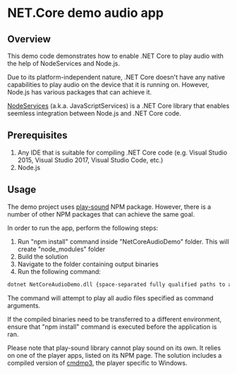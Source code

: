 # NET.Core demo audio app

## Overview

This demo code demonstrates how to enable .NET Core to play audio with the help of NodeServices and Node.js.

Due to its platform-independent nature, .NET Core doesn't have any native capabilities to play audio on the device that it is running on. However, Node.js has various packages that can achieve it.

[NodeServices](https://github.com/aspnet/JavaScriptServices) (a.k.a. JavaScriptServices) is a .NET Core library that enables seemless integration between Node.js and .NET Core code.

## Prerequisites

1. Any IDE that is suitable for compiling .NET Core code (e.g. Visual Studio 2015, Visual Studio 2017, Visual Studio Code, etc.)
2. Node.js

## Usage

The demo project uses [play-sound](https://www.npmjs.com/package/play-sound) NPM package. However, there is a number of other NPM packages that can achieve the same goal.

In order to run the app, perform the following steps:

1. Run "npm install" command inside "NetCoreAudioDemo" folder. This will create "node_modules" folder
2. Build the solution
3. Navigate to the folder containing output binaries
4. Run the following command:

```bash
dotnet NetCoreAudioDemo.dll {space-separated fully qualified paths to audio files}
```

The command will attempt to play all audio files specified as command arguments.

If the compiled binaries need to be transferred to a different environment, ensure that "npm install" command is executed before the application is ran.

Please note that play-sound library cannot play sound on its own. It relies on one of the player apps, listed on its NPM page. The solution includes a compiled version of [cmdmp3](https://github.com/jimlawless/cmdmp3), the player specific to Windows.
